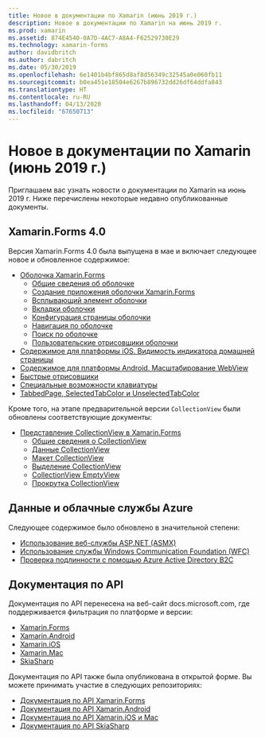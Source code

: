 ```yaml
---
title: Новое в документации по Xamarin (июнь 2019 г.)
description: Новое в документации по Xamarin на июнь 2019 г.
ms.prod: xamarin
ms.assetid: 874E4540-0A7D-4AC7-A8A4-F62529730E29
ms.technology: xamarin-forms
author: davidbritch
ms.author: dabritch
ms.date: 05/30/2019
ms.openlocfilehash: 6e1401b4bf865d8af8d56349c32545a0e060fb11
ms.sourcegitcommit: b0ea451e18504e6267b896732dd26df64ddfa843
ms.translationtype: HT
ms.contentlocale: ru-RU
ms.lasthandoff: 04/13/2020
ms.locfileid: "67650713"
---
```

# <a name="xamarin-docs-whats-new-june-2019"></a>Новое в документации по Xamarin (июнь 2019 г.)

Приглашаем вас узнать новости о документации по Xamarin на июнь 2019 г. Ниже перечислены некоторые недавно опубликованные документы.

## <a name="xamarinforms-40"></a>Xamarin.Forms 4.0

Версия Xamarin.Forms 4.0 была выпущена в мае и включает следующее новое и обновленное содержимое:

- [Оболочка Xamarin.Forms](~/xamarin-forms/app-fundamentals/shell/index.md)
  - [Общие сведения об оболочке](~/xamarin-forms/app-fundamentals/shell/introduction.md)
  - [Создание приложения оболочки Xamarin.Forms](~/xamarin-forms/app-fundamentals/shell/create.md)
  - [Всплывающий элемент оболочки](~/xamarin-forms/app-fundamentals/shell/flyout.md)
  - [Вкладки оболочки](~/xamarin-forms/app-fundamentals/shell/tabs.md)
  - [Конфигурация страницы оболочки](~/xamarin-forms/app-fundamentals/shell/configuration.md)
  - [Навигация по оболочке](~/xamarin-forms/app-fundamentals/shell/navigation.md)
  - [Поиск по оболочке](~/xamarin-forms/app-fundamentals/shell/search.md)
  - [Пользовательские отрисовщики оболочки](~/xamarin-forms/app-fundamentals/shell/customrenderers.md)
- [Содержимое для платформы iOS. Видимость индикатора домашней страницы](~/xamarin-forms/platform/ios/page-home-indicator.md)
- [Содержимое для платформы Android. Масштабирование WebView](~/xamarin-forms/platform/android/webview-zoom-controls.md)
- [Быстрые отрисовщики](~/xamarin-forms/internals/fast-renderers.md)
- [Специальные возможности клавиатуры](~/xamarin-forms/app-fundamentals/accessibility/keyboard.md)
- [TabbedPage, SelectedTabColor и UnselectedTabColor](~/xamarin-forms/app-fundamentals/navigation/tabbed-page.md)

Кроме того, на этапе предварительной версии `CollectionView` были обновлены соответствующие документы:

- [Представление CollectionView в Xamarin.Forms](~/xamarin-forms/user-interface/collectionview/index.md)
  - [Общие сведения о CollectionView](~/xamarin-forms/user-interface/collectionview/introduction.md)
  - [Данные CollectionView](~/xamarin-forms/user-interface/collectionview/populate-data.md)
  - [Макет CollectionView](~/xamarin-forms/user-interface/collectionview/layout.md)
  - [Выделение CollectionView](~/xamarin-forms/user-interface/collectionview/selection.md)
  - [CollectionView EmptyView](~/xamarin-forms/user-interface/collectionview/emptyview.md)
  - [Прокрутка CollectionView](~/xamarin-forms/user-interface/collectionview/scrolling.md)

## <a name="data--azure-cloud-services"></a>Данные и облачные службы Azure

Следующее содержимое было обновлено в значительной степени:

- [Использование веб-службы ASP.NET (ASMX)](~/xamarin-forms/data-cloud/web-services/asmx.md)
- [Использование службы Windows Communication Foundation (WFC)](~/xamarin-forms/data-cloud/web-services/wcf.md)
- [Проверка подлинности с помощью Azure Active Directory B2C](~/xamarin-forms/data-cloud/authentication/azure-ad-b2c.md)

## <a name="api-docs"></a>Документация по API

Документация по API перенесена на веб-сайт docs.microsoft.com, где поддерживается фильтрация по платформе и версии:

- [Xamarin.Forms](xref:Xamarin.Forms)
- [Xamarin.Android](/dotnet/api/?view=xamarinandroid-7.1)
- [Xamarin.iOS](/dotnet/api/?view=xamarin-ios-sdk-12)
- [Xamarin.Mac](/dotnet/api/?view=xamarinmac-3.0)
- [SkiaSharp](xref:SkiaSharp)

Документация по API также была опубликована в открытой форме. Вы можете принимать участие в следующих репозиториях:

- [Документация по API Xamarin.Forms](https://github.com/xamarin/Xamarin.Forms-api-docs)
- [Документация по API Xamarin.Android](https://github.com/xamarin/android-api-docs)
- [Документация по API Xamarin.iOS и Mac](https://github.com/xamarin/apple-api-docs)
- [Документация по API SkiaSharp](https://github.com/mono/skiasharp-api-docs)

